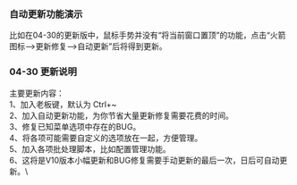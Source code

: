 ### 自动更新功能演示
比如在04-30的更新版中，鼠标手势并没有“将当前窗口置顶”的功能，点击“火箭图标—>更新修复—>自动更新”后将得到更新。


### 04-30 更新说明

主要更新内容：\
1、加入老板键，默认为 Ctrl+~ \
2、加入自动更新功能，为你节省大量更新修复需要花费的时间。 \
3、修复已知菜单选项中存在的BUG。 \
4、将各项可能需要自定义的选项放在一起，方便管理。 \
5、加入各项批处理脚本，比如配置管理功能。 \
6、这将是V10版本小幅更新和BUG修复需要手动更新的最后一次，日后可自动更新。\
